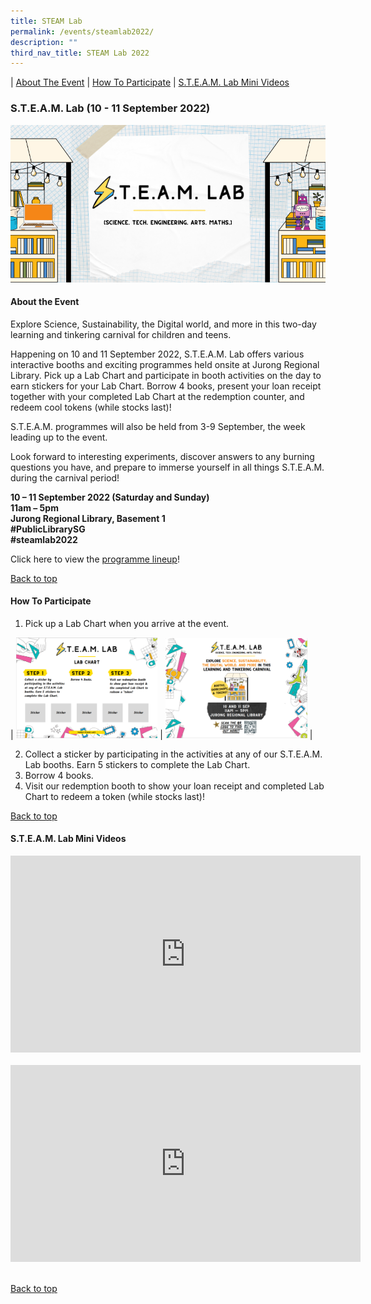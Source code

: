 ```yaml
---
title: STEAM Lab
permalink: /events/steamlab2022/
description: ""
third_nav_title: STEAM Lab 2022
---
```

| [About The Event](#about-the-event) | [How To Participate](#how-to-participate) | [S.T.E.A.M. Lab Mini Videos](#steam-lab-mini-videos)

### S.T.E.A.M. Lab (10 - 11 September 2022)
![](/images/STEAM%20Lab%20EB%20Banner.png)

#### About the Event

Explore Science, Sustainability, the Digital world, and more in this two-day learning and tinkering carnival for children and teens.

Happening on 10 and 11 September 2022, S.T.E.A.M. Lab offers various interactive booths and exciting programmes held onsite at Jurong Regional Library. Pick up a Lab Chart and participate in booth activities on the day to earn stickers for your Lab Chart. Borrow 4 books, present your loan receipt together with your completed Lab Chart at the redemption counter, and redeem cool tokens (while stocks last)! 

S.T.E.A.M. programmes will also be held from 3-9 September, the week leading up to the event.  

Look forward to interesting experiments, discover answers to any burning questions you have, and prepare to immerse yourself in all things S.T.E.A.M. during the carnival period! 

**10 – 11 September 2022 (Saturday and Sunday) <br>
11am – 5pm <br>
Jurong Regional Library, Basement 1 <br>
#PublicLibrarySG <br>
#steamlab2022**

Click here to view the [programme lineup](https://childrenandteens.nlb.gov.sg/events/steamlab2022/programmelineup)!

<p class="has-text-right margin--top--xl"><a href="#main-content">Back to top</a></p>


#### How To Participate

1. Pick up a Lab Chart when you arrive at the event. 

| <img src="/images/lab chart one.png" alt="Lab Chart" style="width: 45%;"> | <img src="/images/lab chart two.png" alt="Lab Chart" style="width: 45%;"> |

2. Collect a sticker by participating in the activities at any of our S.T.E.A.M. Lab booths. Earn 5 stickers to complete the Lab Chart. 
3. Borrow 4 books. 
4. Visit our redemption booth to show your loan receipt and completed Lab Chart to redeem a token (while stocks last)!

<p class="has-text-right margin--top--xl"><a href="#main-content">Back to top</a></p>

#### S.T.E.A.M. Lab Mini Videos

<div class="bp-youtube"> <iframe width="560" height="315" src="https://www.youtube.com/embed/l9B7iknybmw" title="YouTube video player" frameborder="0" allow="accelerometer; autoplay; clipboard-write; encrypted-media; gyroscope; picture-in-picture" allowfullscreen></iframe> </div> <br>

<div class="bp-youtube"> <iframe width="560" height="315" src="https://www.youtube.com/embed/J5EqL69pjYE" title="YouTube video player" frameborder="0" allow="accelerometer; autoplay; clipboard-write; encrypted-media; gyroscope; picture-in-picture" allowfullscreen></iframe> </div> <br>

<p class="has-text-right margin--top--xl"><a href="#main-content">Back to top</a></p>

